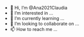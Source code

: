 - 👋 Hi, I’m @Ana2021Claudia
- 👀 I’m interested in ...
- 🌱 I’m currently learning ...
- 💞️ I’m looking to collaborate on ...
- 📫 How to reach me ...

<!---
Ana2021Claudia/Ana2021Claudia is a ✨ special ✨ repository because its `README.md` (this file) appears on your GitHub profile.
You can click the Preview link to take a look at your changes.
--->
